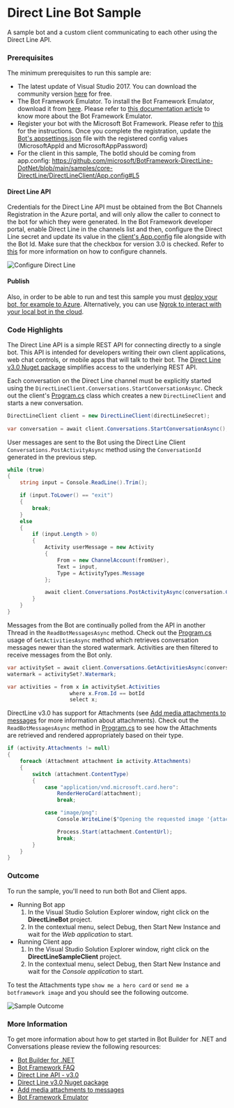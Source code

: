 # Direct Line Bot Sample

A sample bot and a custom client communicating to each other using the Direct Line API.

### Prerequisites

The minimum prerequisites to run this sample are:
* The latest update of Visual Studio 2017. You can download the community version [here](http://www.visualstudio.com) for free.
* The Bot Framework Emulator. To install the Bot Framework Emulator, download it from [here](https://emulator.botframework.com/). Please refer to [this documentation article](https://github.com/microsoft/botframework-emulator/wiki/Getting-Started) to know more about the Bot Framework Emulator.
* Register your bot with the Microsoft Bot Framework. Please refer to [this](https://docs.microsoft.com/en-us/bot-framework/portal-register-bot) for the instructions. Once you complete the registration, update the [Bot's appsettings.json](DirectLineBot/appsettings.json) file with the registered config values (MicrosoftAppId and MicrosoftAppPassword)
* For the client in this sample, The botId should be coming from app.config: https://github.com/microsoft/BotFramework-DirectLine-DotNet/blob/main/samples/core-DirectLine/DirectLineClient/App.config#L5

#### Direct Line API
Credentials for the Direct Line API must be obtained from the Bot Channels Registration in the Azure portal, and will only allow the caller to connect to the bot for which they were generated.
In the Bot Framework developer portal, enable Direct Line in the channels list and then, configure the Direct Line secret and update its value in the [client's App.config](DirectLineClient/App.config#L4-L5) file alongside with the Bot Id. Make sure that the checkbox for version 3.0 is checked. Refer to [this](https://docs.microsoft.com/en-us/bot-framework/portal-configure-channels) for more information on how to configure channels.

![Configure Direct Line](images/outcome-configure.png)

#### Publish
Also, in order to be able to run and test this sample you must [deploy your bot, for example to Azure](https://docs.microsoft.com/en-us/azure/bot-service/bot-builder-deploy-az-cli). Alternatively, you can use [Ngrok to interact with your local bot in the cloud](https://blog.botframework.com/2017/10/19/debug-channel-locally-using-ngrok/). 

### Code Highlights

The Direct Line API is a simple REST API for connecting directly to a single bot. This API is intended for developers writing their own client applications, web chat controls, or mobile apps that will talk to their bot. The [Direct Line v3.0 Nuget package](https://www.nuget.org/packages/Microsoft.Bot.Connector.DirectLine) simplifies access to the underlying REST API.

Each conversation on the Direct Line channel must be explicitly started using the `DirectLineClient.Conversations.StartConversationAsync`.
Check out the client's [Program.cs](DirectLineClient/Program.cs#L25-L27) class which creates a new `DirectLineClient` and starts a new conversation.


````C#
DirectLineClient client = new DirectLineClient(directLineSecret);
            
var conversation = await client.Conversations.StartConversationAsync();
````

User messages are sent to the Bot using the Direct Line Client `Conversations.PostActivityAsync` method using the `ConversationId` generated in the previous step.

````C#
while (true)
{
    string input = Console.ReadLine().Trim();

    if (input.ToLower() == "exit")
    {
        break;
    }
    else
    {
        if (input.Length > 0)
        {
            Activity userMessage = new Activity
            {
                From = new ChannelAccount(fromUser),
                Text = input,
                Type = ActivityTypes.Message
            };

            await client.Conversations.PostActivityAsync(conversation.ConversationId, userMessage);
        }
    }
}
````

Messages from the Bot are continually polled from the API in another Thread in the `ReadBotMessagesAsync` method. Check out the [Program.cs](DirectLineClient/Program.cs#L64-L69) usage of `GetActivitiesAsync` method which retrieves conversation messages newer than the stored watermark. Activities are then filtered to receive messages from the Bot only.

````C#
var activitySet = await client.Conversations.GetActivitiesAsync(conversationId, watermark);
watermark = activitySet?.Watermark;

var activities = from x in activitySet.Activities
                    where x.From.Id == botId
                    select x;
````

DirectLine v3.0 has support for Attachments (see [Add media attachments to messages](https://docs.microsoft.com/en-us/bot-framework/dotnet/bot-builder-dotnet-add-media-attachments) for more information about attachments). Check out the `ReadBotMessagesAsync` method in [Program.cs](DirectLineClient/Program.cs#L75-L92) to see how the Attachments are retrieved and rendered appropriately based on their type.


````C#
if (activity.Attachments != null)
{
    foreach (Attachment attachment in activity.Attachments)
    {
        switch (attachment.ContentType)
        {
            case "application/vnd.microsoft.card.hero":
                RenderHeroCard(attachment);
                break;

            case "image/png":
                Console.WriteLine($"Opening the requested image '{attachment.ContentUrl}'");

                Process.Start(attachment.ContentUrl);
                break;
        }
    }
}
````


### Outcome

To run the sample, you'll need to run both Bot and Client apps.
* Running Bot app
    1. In the Visual Studio Solution Explorer window, right click on the **DirectLineBot** project.
    2. In the contextual menu, select Debug, then Start New Instance and wait for the _Web application_ to start.
* Running Client app
    1. In the Visual Studio Solution Explorer window, right click on the **DirectLineSampleClient** project.
    2. In the contextual menu, select Debug, then Start New Instance and wait for the _Console application_ to start.

To test the Attachments type `show me a hero card` or `send me a botframework image` and you should see the following outcome.

![Sample Outcome](images/outcome.png)

### More Information

To get more information about how to get started in Bot Builder for .NET and Conversations please review the following resources:
* [Bot Builder for .NET](https://docs.microsoft.com/en-us/bot-framework/dotnet/)
* [Bot Framework FAQ](https://docs.microsoft.com/en-us/azure/bot-service/bot-service-resources-bot-framework-faq#i-have-a-communication-channel-id-like-to-be-configurable-with-bot-framework-can-i-work-with-microsoft-to-do-that)
* [Direct Line API - v3.0](https://docs.microsoft.com/en-us/azure/bot-service/rest-api/bot-framework-rest-overview/)
* [Direct Line v3.0 Nuget package](https://www.nuget.org/packages/Microsoft.Bot.Connector.DirectLine/)
* [Add media attachments to messages](https://docs.microsoft.com/en-us/bot-framework/dotnet/bot-builder-dotnet-add-media-attachments)
* [Bot Framework Emulator](https://github.com/microsoft/botframework-emulator/wiki/Getting-Started)
